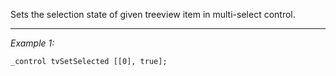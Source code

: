 Sets the selection state of given treeview item in multi-select control.


---
*Example 1:*
```sqf
_control tvSetSelected [[0], true];
```